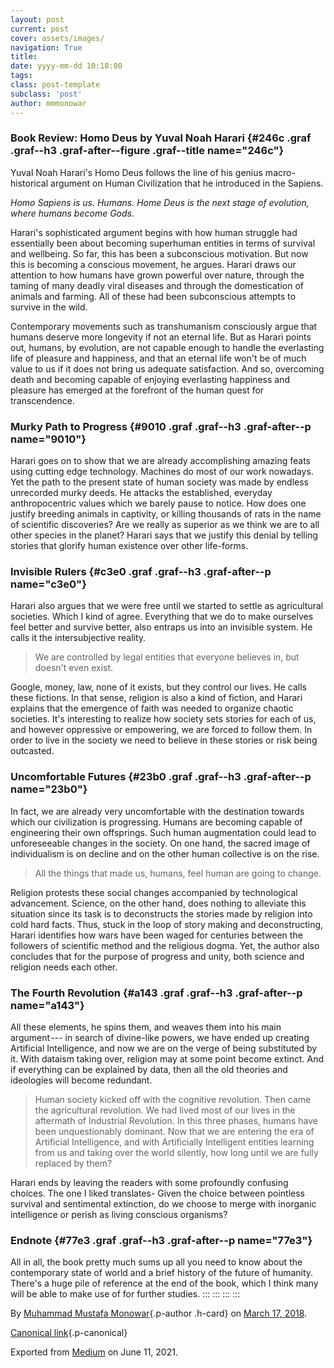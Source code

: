 ```yaml
---
layout: post
current: post
cover: assets/images/
navigation: True
title: 
date: yyyy-mm-dd 10:18:00
tags: 
class: post-template
subclass: 'post'
author: mmmonowar
---
```


### Book Review: Homo Deus by Yuval Noah Harari {#246c .graf .graf--h3 .graf-after--figure .graf--title name="246c"}

Yuval Noah Harari's Homo Deus follows the line of his genius
macro-historical argument on Human Civilization that he introduced in
the Sapiens.

*Homo Sapiens is us. Humans. Home Deus is the next stage of evolution,
where humans become Gods.*

Harari's sophisticated argument begins with how human struggle had
essentially been about becoming superhuman entities in terms of survival
and wellbeing. So far, this has been a subconscious motivation. But now
this is becoming a conscious movement, he argues. Harari draws our
attention to how humans have grown powerful over nature, through the
taming of many deadly viral diseases and through the domestication of
animals and farming. All of these had been subconscious attempts to
survive in the wild.

Contemporary movements such as transhumanism consciously argue that
humans deserve more longevity if not an eternal life. But as Harari
points out, humans, by evolution, are not capable enough to handle the
everlasting life of pleasure and happiness, and that an eternal life
won't be of much value to us if it does not bring us adequate
satisfaction. And so, overcoming death and becoming capable of enjoying
everlasting happiness and pleasure has emerged at the forefront of the
human quest for transcendence.

### Murky Path to Progress {#9010 .graf .graf--h3 .graf-after--p name="9010"}

Harari goes on to show that we are already accomplishing amazing feats
using cutting edge technology. Machines do most of our work nowadays.
Yet the path to the present state of human society was made by endless
unrecorded murky deeds. He attacks the established, everyday
anthropocentric values which we barely pause to notice. How does one
justify breeding animals in captivity, or killing thousands of rats in
the name of scientific discoveries? Are we really as superior as we
think we are to all other species in the planet? Harari says that we
justify this denial by telling stories that glorify human existence over
other life-forms.

### Invisible Rulers {#c3e0 .graf .graf--h3 .graf-after--p name="c3e0"}

Harari also argues that we were free until we started to settle as
agricultural societies. Which I kind of agree. Everything that we do to
make ourselves feel better and survive better, also entraps us into an
invisible system. He calls it the intersubjective reality.

> We are controlled by legal entities that everyone believes in, but
> doesn't even exist.

Google, money, law, none of it exists, but they control our lives. He
calls these fictions. In that sense, religion is also a kind of fiction,
and Harari explains that the emergence of faith was needed to organize
chaotic societies. It's interesting to realize how society sets stories
for each of us, and however oppressive or empowering, we are forced to
follow them. In order to live in the society we need to believe in these
stories or risk being outcasted.

### Uncomfortable Futures {#23b0 .graf .graf--h3 .graf-after--p name="23b0"}

In fact, we are already very uncomfortable with the destination towards
which our civilization is progressing. Humans are becoming capable of
engineering their own offsprings. Such human augmentation could lead to
unforeseeable changes in the society. On one hand, the sacred image of
individualism is on decline and on the other human collective is on the
rise.

> All the things that made us, humans, feel human are going to change.

Religion protests these social changes accompanied by technological
advancement. Science, on the other hand, does nothing to alleviate this
situation since its task is to deconstructs the stories made by religion
into cold hard facts. Thus, stuck in the loop of story making and
deconstructing, Harari identifies how wars have been waged for centuries
between the followers of scientific method and the religious dogma. Yet,
the author also concludes that for the purpose of progress and unity,
both science and religion needs each other.

### The Fourth Revolution {#a143 .graf .graf--h3 .graf-after--p name="a143"}

All these elements, he spins them, and weaves them into his main
argument --- in search of divine-like powers, we have ended up creating
Artificial Intelligence, and now we are on the verge of being
substituted by it. With dataism taking over, religion may at some point
become extinct. And if everything can be explained by data, then all the
old theories and ideologies will become redundant.

> Human society kicked off with the cognitive revolution. Then came the
> agricultural revolution. We had lived most of our lives in the
> aftermath of Industrial Revolution. In this three phases, humans have
> been unquestionably dominant. Now that we are entering the era of
> Artificial Intelligence, and with Artificially Intelligent entities
> learning from us and taking over the world silently, how long until we
> are fully replaced by them?

Harari ends by leaving the readers with some profoundly confusing
choices. The one I liked translates- Given the choice between pointless
survival and sentimental extinction, do we choose to merge with
inorganic intelligence or perish as living conscious organisms?

### Endnote {#77e3 .graf .graf--h3 .graf-after--p name="77e3"}

All in all, the book pretty much sums up all you need to know about the
contemporary state of world and a brief history of the future of
humanity. There's a huge pile of reference at the end of the book, which
I think many will be able to make use of for further studies.
:::
:::
:::
:::

By [Muhammad Mustafa Monowar](https://medium.com/@mmmonowar){.p-author
.h-card} on [March 17, 2018](https://medium.com/p/cb462db26059).

[Canonical
link](https://medium.com/@mmmonowar/book-review-homo-deus-by-yuval-noah-harari-cb462db26059){.p-canonical}

Exported from [Medium](https://medium.com) on June 11, 2021.

